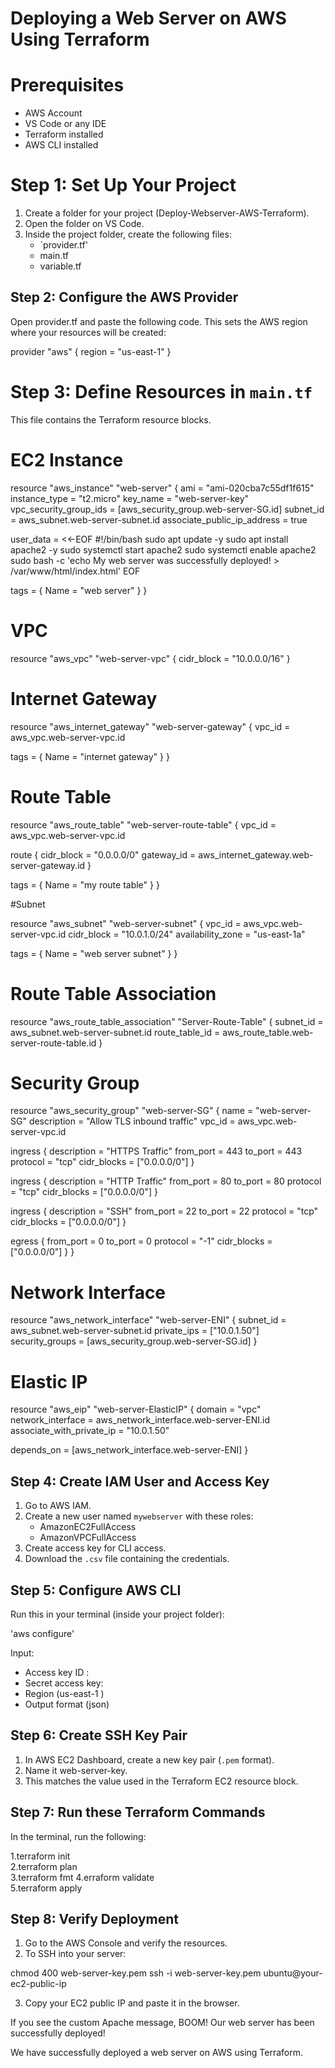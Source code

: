 
# Deploying a Web Server on AWS Using Terraform

# Prerequisites

- AWS Account  
- VS Code or any IDE  
- Terraform installed  
- AWS CLI installed  



# Step 1: Set Up Your Project

1. Create a folder for your project (Deploy-Webserver-AWS-Terraform).
2. Open the folder on VS Code.
3. Inside the project folder, create the following files:
   - `provider.tf'
   -  main.tf
   - variable.tf



## Step 2: Configure the AWS Provider

Open provider.tf and paste the following code. This sets the AWS region where your resources will be created:

provider "aws" {
  region = "us-east-1"
}



# Step 3: Define Resources in `main.tf`

This file contains the Terraform resource blocks.

# EC2 Instance

resource "aws_instance" "web-server" {
  ami                         = "ami-020cba7c55df1f615"
  instance_type               = "t2.micro"
  key_name                    = "web-server-key"
  vpc_security_group_ids      = [aws_security_group.web-server-SG.id]
  subnet_id                   = aws_subnet.web-server-subnet.id
  associate_public_ip_address = true

  user_data = <<-EOF
              #!/bin/bash
              sudo apt update -y
              sudo apt install apache2 -y
              sudo systemctl start apache2
              sudo systemctl enable apache2
              sudo bash -c 'echo My web server was successfully deployed! > /var/www/html/index.html'
              EOF

  tags = {
    Name = "web server"
  }
}


# VPC

resource "aws_vpc" "web-server-vpc" {
  cidr_block = "10.0.0.0/16"
}


# Internet Gateway

resource "aws_internet_gateway" "web-server-gateway" {
  vpc_id = aws_vpc.web-server-vpc.id

  tags = {
    Name = "internet gateway"
  }
}


# Route Table

resource "aws_route_table" "web-server-route-table" {
  vpc_id = aws_vpc.web-server-vpc.id

  route {
    cidr_block = "0.0.0.0/0"
    gateway_id = aws_internet_gateway.web-server-gateway.id
  }

  tags = {
    Name = "my route table"
  }
}


#Subnet

resource "aws_subnet" "web-server-subnet" {
  vpc_id            = aws_vpc.web-server-vpc.id
  cidr_block        = "10.0.1.0/24"
  availability_zone = "us-east-1a"

  tags = {
    Name = "web server subnet"
  }
}

# Route Table Association

resource "aws_route_table_association" "Server-Route-Table" {
  subnet_id      = aws_subnet.web-server-subnet.id
  route_table_id = aws_route_table.web-server-route-table.id
}

# Security Group

resource "aws_security_group" "web-server-SG" {
  name        = "web-server-SG"
  description = "Allow TLS inbound traffic"
  vpc_id      = aws_vpc.web-server-vpc.id

  ingress {
    description = "HTTPS Traffic"
    from_port   = 443
    to_port     = 443
    protocol    = "tcp"
    cidr_blocks = ["0.0.0.0/0"]
  }

  ingress {
    description = "HTTP Traffic"
    from_port   = 80
    to_port     = 80
    protocol    = "tcp"
    cidr_blocks = ["0.0.0.0/0"]
  }

  ingress {
    description = "SSH"
    from_port   = 22
    to_port     = 22
    protocol    = "tcp"
    cidr_blocks = ["0.0.0.0/0"]
  }

  egress {
    from_port   = 0
    to_port     = 0
    protocol    = "-1"
    cidr_blocks = ["0.0.0.0/0"]
  }
}

# Network Interface

resource "aws_network_interface" "web-server-ENI" {
  subnet_id       = aws_subnet.web-server-subnet.id
  private_ips     = ["10.0.1.50"]
  security_groups = [aws_security_group.web-server-SG.id]
}


# Elastic IP

resource "aws_eip" "web-server-ElasticIP" {
  domain                   = "vpc"
  network_interface        = aws_network_interface.web-server-ENI.id
  associate_with_private_ip = "10.0.1.50"

  depends_on = [aws_network_interface.web-server-ENI]
}


## Step 4: Create IAM User and Access Key

1. Go to AWS IAM.
2. Create a new user named `mywebserver` with these roles:
   - AmazonEC2FullAccess
   - AmazonVPCFullAccess
3. Create access key for CLI access.
4. Download the `.csv` file containing the credentials.


## Step 5: Configure AWS CLI

Run this in your terminal (inside your project folder):

'aws configure'

Input:

- Access key ID  :
- Secret access key:  
- Region (us-east-1 ) 
- Output format (json)


## Step 6: Create SSH Key Pair

1. In AWS EC2 Dashboard, create a new key pair (`.pem` format).
2. Name it web-server-key.
3. This matches the value used in the Terraform EC2 resource block.


## Step 7: Run these Terraform Commands

In the terminal, run the following:

1.terraform init          
2.terraform plan         
3.terraform fmt 
4.erraform validate       
5.terraform apply     


## Step 8: Verify Deployment

1. Go to the AWS Console and verify the resources.
2. To SSH into your server:

chmod 400 web-server-key.pem
ssh -i web-server-key.pem ubuntu@your-ec2-public-ip

3. Copy your EC2 public IP and paste it in the browser.

If you see the custom Apache message, BOOM! Our web server has been successfully deployed!



We have successfully deployed a web server on AWS using Terraform.
